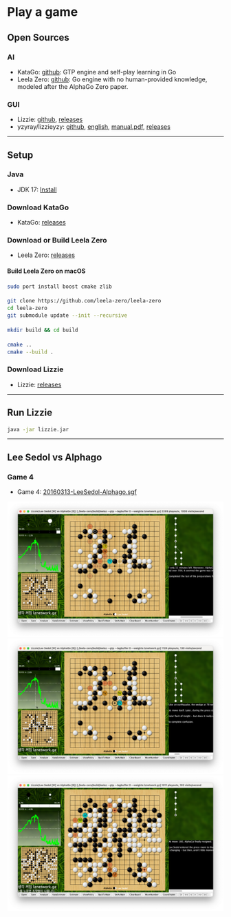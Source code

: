 # Play a game

## Open Sources

### AI

- KataGo: [github](https://github.com/lightvector/KataGo): GTP engine and self-play learning in Go
- Leela Zero: [github](https://github.com/leela-zero/leela-zero): Go engine with no human-provided knowledge, modeled after the AlphaGo Zero paper.

### GUI

- Lizzie: [github](https://github.com/featurecat/lizzie), [releases](https://github.com/featurecat/lizzie/releases)
- yzyray/lizzieyzy: [github](https://github.com/yzyray/lizzieyzy), [english](https://github.com/yzyray/lizzieyzy/blob/main/README_EN.md), [manual.pdf](https://github.com/yzyray/lizzieyzy/blob/main/readme_en.pdf), [releases](https://github.com/yzyray/lizzieyzy/releases)

---

## Setup

### Java

- JDK 17: [Install](https://github.com/rurumimic/supply/blob/master/languages/java.md)

### Download KataGo

- KataGo: [releases](https://github.com/lightvector/KataGo/releases)

### Download or Build Leela Zero

- Leela Zero: [releases](https://github.com/leela-zero/leela-zero/releases)

#### Build Leela Zero on macOS

```bash
sudo port install boost cmake zlib

git clone https://github.com/leela-zero/leela-zero
cd leela-zero
git submodule update --init --recursive

mkdir build && cd build

cmake ..
cmake --build .
```

### Download Lizzie

- Lizzie: [releases](https://github.com/featurecat/lizzie/releases)

---

## Run Lizzie

```bash
java -jar lizzie.jar
```

---

## Lee Sedol vs Alphago

### Game 4

- Game 4: [20160313-LeeSedol-Alphago.sgf](/games/20160313-LeeSedol-Alphago.sgf)

![77](/images/77.png)
![78](/images/78.png)
![win](/images/win.png)
